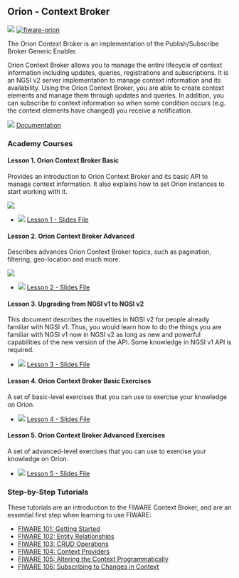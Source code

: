 <hr class="core" style="display:none"/>
<h2>Orion - Context Broker</h2>

[![](https://nexus.lab.fiware.org/repository/raw/public/badges/chapters/core.svg)](https://github.com/FIWARE/catalogue/blob/master/core/README.md)
[![fiware-orion](https://nexus.lab.fiware.org/repository/raw/public/badges/stackoverflow/orion.svg)](http://stackoverflow.com/questions/tagged/fiware-orion)

The Orion Context Broker is an implementation of the Publish/Subscribe Broker Generic Enabler.

Orion Context Broker allows you to manage the entire lifecycle of context information including updates, queries,
registrations and subscriptions. It is an NGSI v2 server implementation to manage context information and its
availability. Using the Orion Context Broker, you are able to create context elements and manage them through updates
and queries. In addition, you can subscribe to context information so when some condition occurs (e.g. the context
elements have changed) you receive a notification.

![](https://fiware.github.io/academy/img/books.png) [Documentation](https://fiware-orion.rtfd.io)

<h3>Academy Courses</h3>

<h4>Lesson 1. Orion Context Broker Basic</h4>

Provides an introduction to Orion Context Broker and its basic API to manage context information. It also explains how
to set Orion instances to start working with it.

[![](http://img.youtube.com/vi/dn9PW43-rVg/0.jpg)](https://www.youtube.com/watch?v=dn9PW43-rVg "Context Broker Basic")

-   ![](https://fiware.github.io/academy/img/pdf.png)
    [Lesson 1 - Slides File](https://fiware.github.io/academy/orion/orion1.pdf)

<h4>Lesson 2. Orion Context Broker Advanced</h4>
Describes advances Orion Context Broker topics, such as pagination, filtering, geo-location and much more.

[![](http://img.youtube.com/vi/3qOXUcK0nCo/0.jpg)](https://www.youtube.com/watch?v=3qOXUcK0nCo "Context Broker Advanced")

-   ![](https://fiware.github.io/academy/img/pdf.png)
    [Lesson 2 - Slides File](https://fiware.github.io/academy/orion/orion2.pdf)

<h4>Lesson 3. Upgrading from NGSI v1 to NGSI v2</h4>

This document describes the novelties in NGSI v2 for people already familiar with NGSI v1. Thus, you would learn how to
do the things you are familiar with NGSI v1 now in NGSI v2 as long as new and powerful capabilities of the new version
of the API. Some knowledge in NGSI v1 API is required.

-   ![](https://fiware.github.io/academy/img/pdf.png)
    [Lesson 3 - Slides File](https://fiware.github.io/academy/orion/orion3.pdf)

<h4>Lesson 4. Orion Context Broker Basic Exercises</h4>

A set of basic-level exercises that you can use to exercise your knowledge on Orion.

-   ![](https://fiware.github.io/academy/img/pdf.png)
    [Lesson 4 - Slides File](https://fiware.github.io/academy/orion/orion4.pdf)

<h4>Lesson 5. Orion Context Broker Advanced Exercises</h4>
A set of advanced-level exercises that you can use to exercise your knowledge on Orion.

-   ![](https://fiware.github.io/academy/img/pdf.png)
    [Lesson 5 - Slides File](https://fiware.github.io/academy/orion/orion5.pdf)

<h3>Step-by-Step Tutorials</h3>

These tutorials are an introduction to the FIWARE Context Broker, and are an essential first step when learning to use
FIWARE:

-   [FIWARE 101: Getting Started](https://fiware-tutorials.readthedocs.io/en/latest/getting-started)
-   [FIWARE 102: Entity Relationships](https://fiware-tutorials.readthedocs.io/en/latest/entity-relationships)
-   [FIWARE 103: CRUD Operations](https://fiware-tutorials.readthedocs.io/en/latest/crud-operations)
-   [FIWARE 104: Context Providers](https://fiware-tutorials.readthedocs.io/en/latest/context-providers)
-   [FIWARE 105: Altering the Context Programmatically](https://fiware-tutorials.readthedocs.io/en/latest/accessing-context)
-   [FIWARE 106: Subscribing to Changes in Context](https://fiware-tutorials.readthedocs.io/en/latest/subscriptions)
